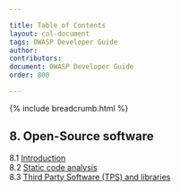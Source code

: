 ```yaml
---

title: Table of Contents
layout: col-document
tags: OWASP Developer Guide
author:
contributors:
document: OWASP Developer Guide
order: 800

---
```


{% include breadcrumb.html %}
## 8. Open-Source software
8.1 [Introduction](01-open-source-software.md)  
8.2 [Static code analysis](02-sca.md)  
8.3 [Third Party Software (TPS) and libraries](03-tps.md)
